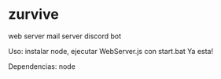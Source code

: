 # zurvive
web server
mail server
discord bot

Uso:
instalar node, ejecutar WebServer.js con start.bat
Ya esta!

Dependencias: node
